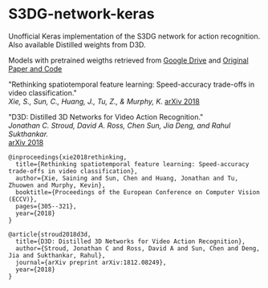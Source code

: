 # S3DG-network-keras
Unofficial Keras implementation of the S3DG network for action recognition. Also available Distilled weights from D3D.

Models with pretrained weigths retrieved from [Google Drive](https://drive.google.com/drive/folders/1Yb-g-Ae_B4tyM7N7bk0kRd2r5ChO-oa3?usp=sharing) and [Original Paper and Code](https://www.jonathancstroud.com/d3d) 


"Rethinking spatiotemporal feature learning: Speed-accuracy trade-offs in video classification."  
_Xie, S., Sun, C., Huang, J., Tu, Z., & Murphy, K._ 
[arXiv 2018](https://arxiv.org/pdf/1712.04851.pdf)

"D3D: Distilled 3D Networks for Video Action Recognition."  
_Jonathan C. Stroud, David A. Ross, Chen Sun, Jia Deng, and Rahul Sukthankar._  
[arXiv 2018](https://arxiv.org/abs/1812.08249)



```
@inproceedings{xie2018rethinking,
  title={Rethinking spatiotemporal feature learning: Speed-accuracy trade-offs in video classification},
  author={Xie, Saining and Sun, Chen and Huang, Jonathan and Tu, Zhuowen and Murphy, Kevin},
  booktitle={Proceedings of the European Conference on Computer Vision (ECCV)},
  pages={305--321},
  year={2018}
}

@article{stroud2018d3d,
  title={D3D: Distilled 3D Networks for Video Action Recognition},
  author={Stroud, Jonathan C and Ross, David A and Sun, Chen and Deng, Jia and Sukthankar, Rahul},
  journal={arXiv preprint arXiv:1812.08249},
  year={2018}
}
```
